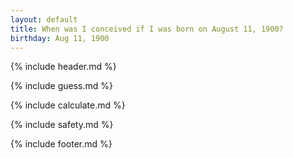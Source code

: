 ```yaml
---
layout: default
title: When was I conceived if I was born on August 11, 1900?
birthday: Aug 11, 1900
---
```


{% include header.md %}

{% include guess.md %}

{% include calculate.md %}

{% include safety.md %}

{% include footer.md %}



